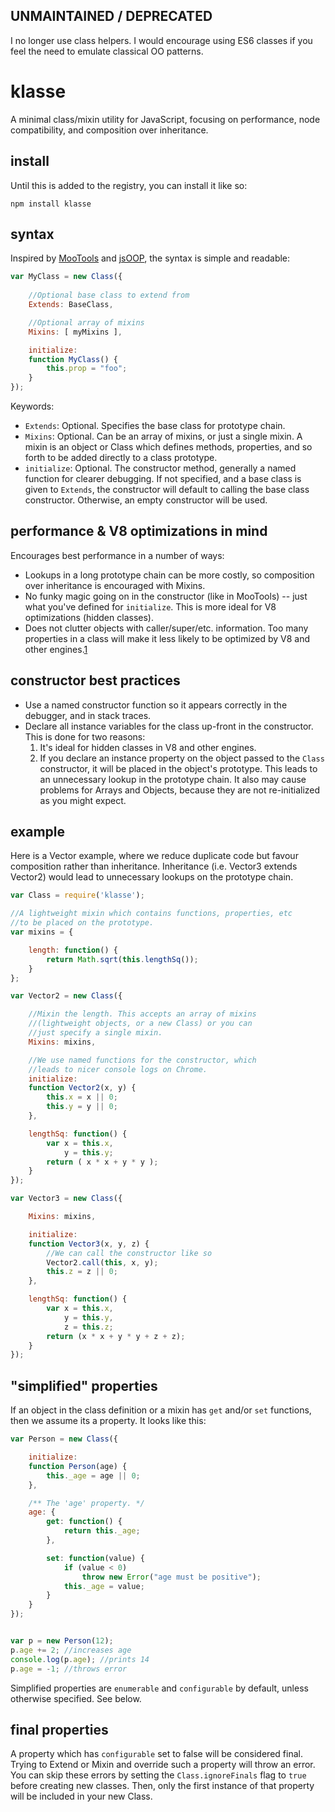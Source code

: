 ## UNMAINTAINED / DEPRECATED

I no longer use class helpers. I would encourage using ES6 classes if you feel the need to emulate classical OO patterns.

# klasse

A minimal class/mixin utility for JavaScript, focusing on performance, node compatibility, and composition over inheritance. 

## install

Until this is added to the registry, you can install it like so:

```
npm install klasse
```

## syntax

Inspired by [MooTools](http://mootools.net/docs/core/Class/Class) and [jsOOP](https://github.com/MikkoH/jsOOP), the syntax is simple and readable:

```javascript
var MyClass = new Class({
	
	//Optional base class to extend from
	Extends: BaseClass,

	//Optional array of mixins
	Mixins: [ myMixins ], 

	initialize:
	function MyClass() {
		this.prop = "foo";
	}
});
```

Keywords:
	
- `Extends`: Optional. Specifies the base class for prototype chain.
- `Mixins`: Optional. Can be an array of mixins, or just a single mixin. A mixin is an object or Class which defines methods, properties, and so forth to be added directly to a class prototype. 
- `initialize`: Optional. The constructor method, generally a named function for clearer debugging. If not specified, and a base class is given to `Extends`, the constructor will default to calling the base class constructor. Otherwise, an empty constructor will be used.

## performance & V8 optimizations in mind

Encourages best performance in a number of ways:

- Lookups in a long prototype chain can be more costly, so composition over inheritance is encouraged with Mixins.
- No funky magic going on in the constructor (like in MooTools) -- just what you've defined for `initialize`. This is more ideal for V8 optimizations (hidden classes).
- Does not clutter objects with caller/super/etc. information. Too many properties in a class will make it less likely to be optimized by V8 and other engines.[1](http://console-to-chrome.appspot.com/#26) 

## constructor best practices

- Use a named constructor function so it appears correctly in the debugger, and in stack traces.
- Declare all instance variables for the class up-front in the constructor. This is done for two reasons:
	1. It's ideal for hidden classes in V8 and other engines.
	2. If you declare an instance property on the object passed to the `Class` constructor, it will be
	placed in the object's prototype. This leads to an unnecessary lookup in the prototype chain. It also may cause problems for Arrays and Objects, because they are not re-initialized as you might expect.

## example

Here is a Vector example, where we reduce duplicate code but favour composition rather than inheritance. Inheritance (i.e. Vector3 extends Vector2) would lead to unnecessary lookups on the prototype chain.


```javascript
var Class = require('klasse');

//A lightweight mixin which contains functions, properties, etc 
//to be placed on the prototype.
var mixins = {

	length: function() {
		return Math.sqrt(this.lengthSq());
	}
};

var Vector2 = new Class({

	//Mixin the length. This accepts an array of mixins
	//(lightweight objects, or a new Class) or you can 
	//just specify a single mixin.
	Mixins: mixins,

	//We use named functions for the constructor, which
	//leads to nicer console logs on Chrome.
	initialize: 
	function Vector2(x, y) {
		this.x = x || 0;
		this.y = y || 0;
	},

	lengthSq: function() {
		var x = this.x, 
			y = this.y;
		return ( x * x + y * y );
	}
});

var Vector3 = new Class({

	Mixins: mixins,

	initialize: 
	function Vector3(x, y, z) {
		//We can call the constructor like so
		Vector2.call(this, x, y);
		this.z = z || 0;
	},

	lengthSq: function() {
		var x = this.x,
			y = this.y,
			z = this.z;
		return (x * x + y * y + z + z);
	}
});
```

## "simplified" properties

If an object in the class definition or a mixin has `get` and/or `set` functions, then we assume its a property. It looks like this:

```javascript
var Person = new Class({

	initialize: 
	function Person(age) {
		this._age = age || 0;
	},

    /** The 'age' property. */
    age: {
        get: function() { 
            return this._age;
        },

        set: function(value) {
            if (value < 0)
                throw new Error("age must be positive");
            this._age = value;
        }
    }
});


var p = new Person(12);
p.age += 2; //increases age
console.log(p.age); //prints 14
p.age = -1; //throws error
```

Simplified properties are `enumerable` and `configurable` by default, unless otherwise specified. See below.

## final properties

A property which has `configurable` set to false will be considered final. Trying to Extend or Mixin and override such a property will throw an error. You can skip these errors by setting the `Class.ignoreFinals` flag to `true` before creating new classes. Then, only the first instance of that property will be included in your new Class. 

